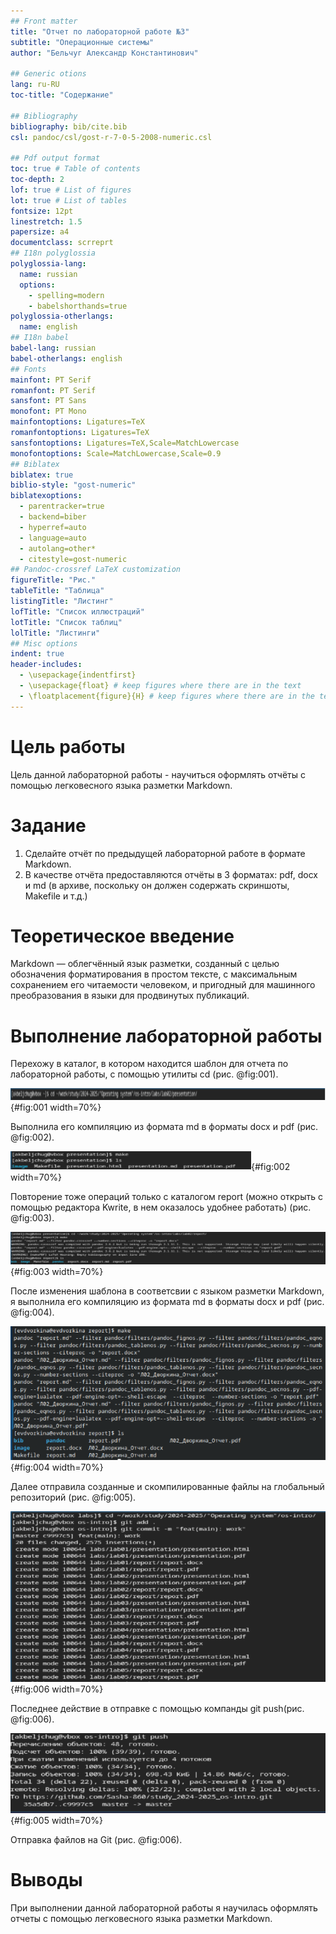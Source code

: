 ```yaml
---
## Front matter
title: "Отчет по лабораторной работе №3"
subtitle: "Операционные системы"
author: "Бельчуг Александр Константинович"

## Generic otions
lang: ru-RU
toc-title: "Содержание"

## Bibliography
bibliography: bib/cite.bib
csl: pandoc/csl/gost-r-7-0-5-2008-numeric.csl

## Pdf output format
toc: true # Table of contents
toc-depth: 2
lof: true # List of figures
lot: true # List of tables
fontsize: 12pt
linestretch: 1.5
papersize: a4
documentclass: scrreprt
## I18n polyglossia
polyglossia-lang:
  name: russian
  options:
	- spelling=modern
	- babelshorthands=true
polyglossia-otherlangs:
  name: english
## I18n babel
babel-lang: russian
babel-otherlangs: english
## Fonts
mainfont: PT Serif
romanfont: PT Serif
sansfont: PT Sans
monofont: PT Mono
mainfontoptions: Ligatures=TeX
romanfontoptions: Ligatures=TeX
sansfontoptions: Ligatures=TeX,Scale=MatchLowercase
monofontoptions: Scale=MatchLowercase,Scale=0.9
## Biblatex
biblatex: true
biblio-style: "gost-numeric"
biblatexoptions:
  - parentracker=true
  - backend=biber
  - hyperref=auto
  - language=auto
  - autolang=other*
  - citestyle=gost-numeric
## Pandoc-crossref LaTeX customization
figureTitle: "Рис."
tableTitle: "Таблица"
listingTitle: "Листинг"
lofTitle: "Список иллюстраций"
lotTitle: "Список таблиц"
lolTitle: "Листинги"
## Misc options
indent: true
header-includes:
  - \usepackage{indentfirst}
  - \usepackage{float} # keep figures where there are in the text
  - \floatplacement{figure}{H} # keep figures where there are in the text
---
```


# Цель работы

Цель данной лабораторной работы - научиться оформлять отчёты с помощью легковесного языка разметки Markdown.

# Задание

1. Сделайте отчёт по предыдущей лабораторной работе в формате Markdown.
2. В качестве отчёта предоставляются отчёты в 3 форматах: pdf, docx и md (в архиве,
поскольку он должен содержать скриншоты, Makefile и т.д.)

# Теоретическое введение

Markdown — облегчённый язык разметки, созданный с целью обозначения форматирования в простом тексте, с максимальным сохранением его читаемости человеком, и пригодный для машинного преобразования в языки для продвинутых публикаций.

# Выполнение лабораторной работы

Перехожу в каталог, в котором находится шаблон для отчета по лабораторной работы, с помощью утилиты cd (рис. @fig:001).

![Перемещение между директориями](image/1.png){#fig:001 width=70%}

Выполнила его компиляцию из формата md в форматы docx и pdf (рис. @fig:002).

![Копирование файла](image/2.png){#fig:002 width=70%}

Повторение тоже операций только с каталогом report (можно открыть с помощью редактора Kwrite, в нем оказалось удобнее работать) (рис. @fig:003).

![Изменение файла](image/3.png){#fig:003 width=70%}

После изменения шаблона в соответсвии с языком разметки Markdown, я выполнила его компиляцию из формата md в форматы docx и pdf (рис. @fig:004).

![Редактирование файла](image/4.png){#fig:004 width=70%}

Далее отправила созданные и скомпилированные файлы на глобальный репозиторий (рис. @fig:005).

![Компиляция отчета](image/5.png){#fig:006 width=70%}

Последнее действие в отправке с помощью компанды git push(рис. @fig:006).

![Последнее действие в отправке с помощью компанды git push](image/6.png){#fig:005 width=70%}

Отправка файлов на Git (рис. @fig:006).

# Выводы

При выполнении данной лабораторной работы я научилась оформлять отчеты с помощью легковесного языка разметки Markdown.
